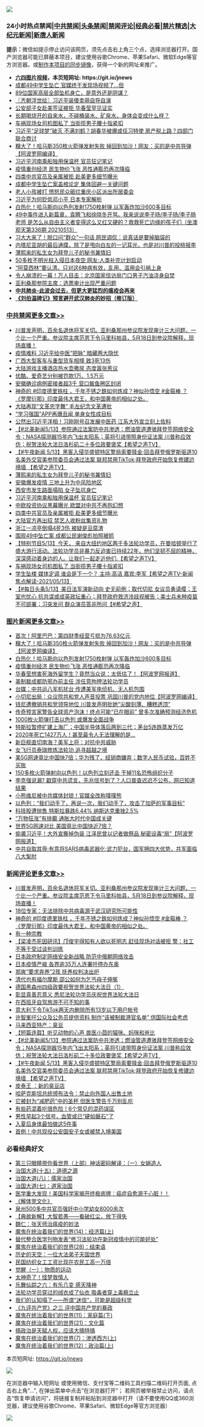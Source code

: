 ![](https://raw.githubusercontent.com/fqnews/bnews/master/64photo/fqnews-qr.jpg)

<div id="tt">
<h3>24小时热点禁闻|<a href="#%E4%B8%AD%E5%85%B1%E7%A6%81%E9%97%BB%E6%9B%B4%E5%A4%9A%E6%96%87%E7%AB%A0">中共禁闻</a>|<a href="#%E5%9B%BE%E7%89%87%E6%96%B0%E9%97%BB%E6%9B%B4%E5%A4%9A%E6%96%87%E7%AB%A0">头条禁闻</a>|<a href="#%E6%96%B0%E9%97%BB%E8%AF%84%E8%AE%BA%E6%9B%B4%E5%A4%9A%E6%96%87%E7%AB%A0">禁闻评论|<a href="#%E5%BF%85%E7%9C%8B%E7%BB%8F%E5%85%B8%E5%A5%BD%E6%96%87">经典必看|<a href="/video.md#%E7%A6%81%E7%89%87%E7%B2%BE%E9%80%89">禁片精选</a>|<a href="https://github.com/fqnews/djy/blob/master/gb/nf1351518.md#1">大纪元新闻</a>|<a href="https://github.com/fqnews/ntdtv/blob/master/gb/prog204.md#1">新唐人新闻</a></h3>
<div><b>提示：</b>微信如提示停止访问该网页，须先点击右上角三个点，选择浏览器打开。国产浏览器可能已屏蔽本项目，建议使用谷歌Chrome、苹果Safari、微软Edge等官方浏览器。或<a href="https://github.com/fqnews/bnews/blob/master/%E5%88%B6%E4%BD%9Cgit%E7%A6%81%E9%97%BB%E9%95%9C%E5%83%8F.md">制作本项目的同步镜像</a>，获得一个新的网址来推广。</div>
<ul>
<li><b><a href="http://d1.bdrive.tk/64.mp4" target="_blank">六四图片视频</a>，本页短网址: https://git.io/jnews</b></li>
<li><a href="/cbnews/20210513/1545822.md">成都49中学生坠亡 官媒终于发现场视频了…但</a></li>
<li><a href="/lifebaike/20210514/1546031.md">89位国家高层全部坠机身亡，是意外还是阴谋？</a></li>
<li><a href="/ssgc/20210514/1545950.md">〖兲朝浮世绘〗习近平装傻卖萌自导自演</a></li>
<li><a href="/cbnews/20210514/1546063.md">公安部子女赴美签证被拒 华春莹罕见证实</a></li>
<li><a href="/lifebaike/20210514/1546050.md">长期喝烧开的自来水，不碰桶装水、矿泉水，身体会变成什么样？</a></li>
<li><a href="/cbnews/20210514/1546144.md">车祸现场女司机图私了 当街揽男子腰十指紧扣</a></li>
<li><a href="/cbnews/20210513/1545775.md">习近平“足球梦”破灭 不满刘鹤？胡春华被爆或任习特使 房产税上路？四部门联合商讨</a></li>
<li><a href="/topimagenews/20210514/1546206.md">糗大了！哈马斯350枚火箭弹发射失败 掉回到加沙！网友：买的是中共导弹【阿波罗网编译】</a></li>
<li><a href="/cbnews/20210514/1546236.md">习近平河南乘船独用保温杯 官员狂记笔记</a></li>
<li><a href="/topimagenews/20210514/1545990.md">疫情重创经济 民生物价飞涨 恶性通膨恐再次降临</a></li>
<li><a href="/cbnews/20210514/1546216.md">四类中共官员及亲属被拒 赴美更多细节曝光</a></li>
<li><a href="/ssgc/20210514/1546032.md">成都中学生坠亡案盖棺论定 集体回避一关键问题</a></li>
<li><a href="/cbnews/20210513/1545864.md">老人小孩被打 愤怒民众砸烂重庆小区派出所居委会</a></li>
<li><a href="/comments/20210514/1546167.md">习近平为何贬低邓小平 日本专家解析</a></li>
<li><a href="/topimagenews/20210514/1546187.md">白热化！哈马斯向以色列发射1750枚射弹 以军轰炸加沙600多目标</a></li>
<li><a href="/bannedvideo/20210513/1545885.md">49中事件进入新篇章，袁腾飞和徐晓冬开骂。我来说说李子旸/李子旸/李子肠老师 是怎么从自由主义者变得这么又红又硬的？救救死亡边缘的孩子们（坐澳观天第336期 20210513）</a></li>
<li><a href="/comments/20210514/1546034.md">习大大来了！脱口问“群众”一句话 网民调侃：说真话是要掉脑袋的</a></li>
<li><a href="/ssgc/20210514/1545888.md">内塔尼亚胡的最后通牒，除了是甩向白左的一记耳光，也是对川普的投桃报李</a></li>
<li><a href="/cbnews/20210514/1546272.md">薄熙来的私生女为拜登儿子的秘书兼情妇</a></li>
<li><a href="/cnnews/20210514/1546212.md">50多枚不明光柱入侵日本夜空 网友:人类补完计划启动</a></li>
<li><a href="/health/20210514/1546067.md">“阿莫西林”要认清，只对这6种病有效，乱用、滥用会引祸上身</a></li>
<li><a href="/comments/20210513/1545889.md">令人崩溃的一幕！万人目击：北京国家信访局门口男子汽油浇身自焚</a></li>
<li><a href="/comments/20210514/1545999.md">亚利桑那参院主席：选票审计出现严重问题</a></li>
<li><b><a href="/comments/20200211/1275071.md" target="_blank">中共肺炎-此波会过去，但更大更猛烈的瘟疫会再来</a></b></li>
<li><b><a href="/comments/20200207/1272816.md" target="_blank">《刘伯温碑记》预言避开武汉肺炎的妙招（修订版）</a></b></li>
</ul>
</div>

<div class="catlist">
<h3><a href="/cbnews/" target="_blank">中共禁闻</a><span><a href="/cbnews/" target="_blank" rel="nofollow">更多文章>></a></span></h3>
<ul>
<li><a href="/comments/20210514/1546447.md" target="_blank">川普发声明，百余名退休将军关切。亚利桑那州参议院发现审计三大问题，一个比一个严重。参议院主席范恩下令马里科帕县，5月18日到参议院解释，现场直播！</a></li>
<li><a href="/cbnews/20210514/1546406.md" target="_blank">疫情难料 习近平给中医“把脉” 暗藏两大隐忧</a></li>
<li><a href="/cbnews/20210514/1546405.md" target="_blank">广西大型客车与重型货车相撞 致3死13伤</a></li>
<li><a href="/cbnews/20210514/1546404.md" target="_blank">大陆游戏主播酒店热水壶撒尿 态度嚣张惹议</a></li>
<li><a href="/cbnews/20210514/1546403.md" target="_blank">优酷、爱奇艺分别被罚款1万、1.5万元</a></li>
<li><a href="/cbnews/20210514/1546402.md" target="_blank">安徽确诊病例密接者超3千 营口鲅鱼圈区封闭</a></li>
<li><a href="/comments/20210514/1546389.md" target="_blank">神奇的 #印度德里铁柱 ，千年不锈之鉄如何炼成？神似孙悟空 #金箍棒 ？《罗摩衍那》印度最伟大君王，和中国黄帝的相似之处。</a></li>
<li><a href="/cbnews/20210514/1546372.md" target="_blank">大陆再现“文革忠字舞” 毛左纪念文革遭批</a></li>
<li><a href="/cbnews/20210514/1546358.md" target="_blank">“学习强国”APP再爆丑闻 单身女性成目标</a></li>
<li><a href="/cbnews/20210514/1546311.md" target="_blank">公然出习近平洋相！习刚刚号召发展中医药 江系大外宣立刻上佐料</a></li>
<li><a href="/comments/20210514/1546278.md" target="_blank">【#北美新闻5/13】参院通过法案防中共渗透；燃油管道遭骇拜登签网络安全令；NASA探测器15年内飞出太阳系；英将引进带照身份证法案 川普称应效仿；祝贺法轮大法日洛杉矶二十多位政要褒奖【希望之声TV】</a></li>
<li><a href="/comments/20210514/1546277.md" target="_blank">【#午夜新闻 5/13】黑客入侵华盛顿特区警局索要赎金;回击拜登俄罗斯驱逐10名美外交官美参院委员会通过法案 联邦禁用TikTok;拜登政府开始恢复修建边境墙 【希望之声TV】</a></li>
<li><a href="/cbnews/20210514/1546272.md" target="_blank">薄熙来的私生女为拜登儿子的秘书兼情妇</a></li>
<li><a href="/cbnews/20210514/1546261.md" target="_blank">安徽爆发疫情 三地上升为中风险地区</a></li>
<li><a href="/cbnews/20210514/1546241.md" target="_blank">西安市发生路面塌陷 女子坠坑身亡</a></li>
<li><a href="/cbnews/20210514/1546236.md" target="_blank">习近平河南乘船独用保温杯 官员狂记笔记</a></li>
<li><a href="/cbnews/20210514/1546231.md" target="_blank">中欧投资协议黑幕曝光 欧盟对中共不再抱幻想</a></li>
<li><a href="/cbnews/20210514/1546216.md" target="_blank">四类中共官员及亲属被拒 赴美更多细节曝光</a></li>
<li><a href="/cbnews/20210514/1546215.md" target="_blank">大陆官方再出招 禁艺人收粉丝集资礼物</a></li>
<li><a href="/cbnews/20210514/1546207.md" target="_blank">浙江一凉亭倒塌4死3伤 被疑是豆腐渣</a></li>
<li><a href="/cbnews/20210514/1546163.md" target="_blank">围观49中坠亡案 成都公民谢俊彪拍照被抓</a></li>
<li><a href="/comments/20210514/1546160.md" target="_blank">【特别节目5/13】今天， 来自大纽约地区两千多法轮功学员，在曼哈顿举行了盛大游行活动。法轮功学员非暴力反迫害已持续22年，他们坚韧不屈的精神，深深感动着身边的人。让我们一起走近他们.【希望之声TV】</a></li>
<li><a href="/cbnews/20210514/1546144.md" target="_blank">车祸现场女司机图私了 当街揽男子腰十指紧扣</a></li>
<li><a href="/comments/20210514/1546124.md" target="_blank">学生坠楼 媒体定调 谁会是下一个？ 主持:高洁  嘉宾:李军【希望之声TV-新闻焦点解读-2021/05/13】</a></li>
<li><a href="/comments/20210514/1546096.md" target="_blank">【#每日头条5/13】美日法军演新动向 史无前例；取代切尼 女议员勇请缨；王室也忧心 抗共谍或成英政坛重心；拜登政府救济涉歧视被告；美士兵未种疫苗不可部署；习突发问 群众演员答非所问【#希望之声】</a></li>

</ul>
</div>
<div class="catlist">
<h3><a href="/topimagenews/" target="_blank">图片新闻</a><span><a href="/topimagenews/" target="_blank" rel="nofollow">更多文章>></a></span></h3>
<ul>
<li><a href="/topimagenews/20210514/1546230.md" target="_blank">首次！阿里巴巴：第四财季经营亏损为76.63亿元</a></li>
<li><a href="/topimagenews/20210514/1546206.md" target="_blank">糗大了！哈马斯350枚火箭弹发射失败 掉回到加沙！网友：买的是中共导弹【阿波罗网编译】</a></li>
<li><a href="/topimagenews/20210514/1546187.md" target="_blank">白热化！哈马斯向以色列发射1750枚射弹 以军轰炸加沙600多目标</a></li>
<li><a href="/topimagenews/20210514/1545990.md" target="_blank">疫情重创经济 民生物价飞涨 恶性通膨恐再次降临</a></li>
<li><a href="/topimagenews/20210513/1545571.md" target="_blank">华春莹想害死海外留学生？竟然当众说：太低估了！【阿波罗网报道】</a></li>
<li><a href="/topimagenews/20210513/1545504.md" target="_blank">美制裁成都防邪办前主任 涉任意拘押法轮功学员</a></li>
<li><a href="/topimagenews/20210513/1545462.md" target="_blank">台媒：中共运八军机扰台 传遭美军电侦机、无人机包围</a></li>
<li><a href="/topimagenews/20210513/1545194.md" target="_blank">小切尼出局：众议院共和党人声音投票 巩固川普的党内地位【阿波罗网编译】</a></li>
<li><a href="/topimagenews/20210513/1545184.md" target="_blank">钱尼遭撤销共和党领导地位 川普发声明批她“尖酸刻薄、糟糕透顶”</a></li>
<li><a href="/topimagenews/20210512/1545129.md" target="_blank">传奇预言家警告全球资产泡沫！终点可能“已在眼前” 曾多次准确预测经济危机</a></li>
<li><a href="/topimagenews/20210512/1545100.md" target="_blank">1000枚火箭弹打击以色列 或爆发全面战争</a></li>
<li><a href="/topimagenews/20210512/1544992.md" target="_blank">特斯拉暂停扩建上海厂；中国半导体落后两到三代；茅台5连跌蒸发万亿</a></li>
<li><a href="/topimagenews/20210512/1544931.md" target="_blank">2020年死亡1427万人！甚至最令人无法理解的是&#8230;</a></li>
<li><a href="/topimagenews/20210512/1544826.md" target="_blank">新巨舰直切南海？美军上将：对抗中共威胁</a></li>
<li><a href="/topimagenews/20210512/1544658.md" target="_blank">女飞行员泰瑞修炼法轮功 追寻超越之境</a></li>
<li><a href="/topimagenews/20210511/1544302.md" target="_blank">美5G网速竟比中国快7倍；华为残了，经销商嫌弃；数字人民币试验，百姓不买账</a></li>
<li><a href="/topimagenews/20210511/1544161.md" target="_blank">150多枚火箭弹射向以色列！以色列立刻还击 干掉11名恐怖组织分子</a></li>
<li><a href="/topimagenews/20210511/1544116.md" target="_blank">李克强说漏? 戳穿中共谎言，先兆信号到了？人口普查迟迟不公布，网已知道结果</a></li>
<li><a href="/topimagenews/20210511/1544059.md" target="_blank">小熊维尼被中共媒体封锁！官媒全改称噗噗熊</a></li>
<li><a href="/topimagenews/20210511/1543978.md" target="_blank">以色列：“我们动手了，再说一次，我们动手了，攻击了加萨的军事目标”</a></li>
<li><a href="/topimagenews/20210511/1543814.md" target="_blank">科技股遭抛售 特斯拉暴跌6.44% 纳斯达克重挫2.5%</a></li>
<li><a href="/topimagenews/20210511/1543692.md" target="_blank">“万物狂涨”有排癫 通胀大时代中国成关键</a></li>
<li><a href="/topimagenews/20210511/1543691.md" target="_blank">世界5G网速对比 美国竟比中国快近7倍？</a></li>
<li><a href="/topimagenews/20210509/1542876.md" target="_blank">偷袭习近平！大外宣撕掉伪装 江泽民曾以记者做祭品 秘密设毒“局”【阿波罗网报道】</a></li>
<li><a href="/topimagenews/20210509/1542826.md" target="_blank">中共自取其辱:有意将SARS病毒武器化;武力犯台，国军拥四大优势，共军面临八大掣肘</a></li>

</ul>
</div>
<div class="catlist">
<h3><a href="/comments/" target="_blank">新闻评论</a><span><a href="/comments/" target="_blank" rel="nofollow">更多文章>></a></span></h3>
<ul>
<li><a href="/comments/20210514/1546447.md" target="_blank">川普发声明，百余名退休将军关切。亚利桑那州参议院发现审计三大问题，一个比一个严重。参议院主席范恩下令马里科帕县，5月18日到参议院解释，现场直播！</a></li>
<li><a href="/comments/20210514/1546418.md" target="_blank">18位专家：无法排除中共病毒源于武汉研究所可能性</a></li>
<li><a href="/comments/20210514/1546389.md" target="_blank">神奇的 #印度德里铁柱 ，千年不锈之鉄如何炼成？神似孙悟空 #金箍棒 ？《罗摩衍那》印度最伟大君王，和中国黄帝的相似之处。</a></li>
<li><a href="/comments/20210514/1546384.md" target="_blank">有一种宗教</a></li>
<li><a href="/comments/20210514/1546383.md" target="_blank">【梁凌杰死因研讯】邝俊宇得知有人欲以死明志 赶往现场对话被拒 警：社工不等于受过谈判训练</a></li>
<li><a href="/comments/20210514/1546380.md" target="_blank">日本政府制定网络安全新战略 防范中俄朝网络攻击</a></li>
<li><a href="/comments/20210514/1546379.md" target="_blank">日本疫情严峻 各界逾35万人连署吁停办东奥</a></li>
<li><a href="/comments/20210514/1546366.md" target="_blank">郑爽“要求弃养”2孩 抚养权判决出炉</a></li>
<li><a href="/comments/20210514/1546355.md" target="_blank">清代也有福尔摩斯 邵公如何为乞丐母子伸冤</a></li>
<li><a href="/comments/20210514/1546354.md" target="_blank">德国黑森州四级政要祝贺世界法轮大法日（1）</a></li>
<li><a href="/comments/20210514/1546350.md" target="_blank">彰显真善忍意义 悉尼法轮功学员庆祝世界法轮大法日</a></li>
<li><a href="/comments/20210514/1546349.md" target="_blank">在西班牙自驾旅游不可不知的事</a></li>
<li><a href="/comments/20210514/1546327.md" target="_blank">意大利下令TikTok两天内删除所有13岁以下用户帐号</a></li>
<li><a href="/comments/20210514/1546317.md" target="_blank">许智峯吁公众及公务员提供资料 制作“该被制裁港官名单” 供国际社会考虑</a></li>
<li><a href="/comments/20210514/1546316.md" target="_blank">马来西亚特产：臭豆</a></li>
<li><a href="/comments/20210514/1546313.md" target="_blank">【短篇连载】听见动物的心声 兽医小茴的猫咪、妈咪和爸比</a></li>
<li><a href="/comments/20210514/1546278.md" target="_blank">【#北美新闻5/13】参院通过法案防中共渗透；燃油管道遭骇拜登签网络安全令；NASA探测器15年内飞出太阳系；英将引进带照身份证法案 川普称应效仿；祝贺法轮大法日洛杉矶二十多位政要褒奖【希望之声TV】</a></li>
<li><a href="/comments/20210514/1546277.md" target="_blank">【#午夜新闻 5/13】黑客入侵华盛顿特区警局索要赎金;回击拜登俄罗斯驱逐10名美外交官美参院委员会通过法案 联邦禁用TikTok;拜登政府开始恢复修建边境墙 【希望之声TV】</a></li>
<li><a href="/comments/20210514/1546262.md" target="_blank">皮泰王 ：新的臭豆店</a></li>
<li><a href="/comments/20210514/1546251.md" target="_blank">哈萨克斯坦总统颁布法令：禁止向外国人出售土地</a></li>
<li><a href="/comments/20210514/1546250.md" target="_blank">它被封为“减肥药”中的圣杯 但医生警告千万别乱吃</a></li>
<li><a href="/comments/20210514/1546249.md" target="_blank">有些药混着吃很危险！6个常见的混药误区</a></li>
<li><a href="/comments/20210514/1546248.md" target="_blank">男性早起3个信号，血管或已“硬如磐石”了</a></li>
<li><a href="/comments/20210514/1546247.md" target="_blank">入夏后身体最怕做这5件事</a></li>
<li><a href="/comments/20210514/1546235.md" target="_blank">首例！中共现役公安国安子女或被禁入境美国</a></li>

</ul>
</div>

<div class="catlist">
<h3>必看经典好文</h3>
<ul>
<li><a href="/comments/20200426/1319648.md" target="_blank">第三只眼睛带你看世界（上部）神话密码解译：（一）女娲造人</a></li>
<li><a href="/topimagenews/20180322/917868.md" target="_blank">治国大道(十五)：道德之源</a></li>
<li><a href="/cbnews/20190424/914482.md" target="_blank">治国大道(八)：儒家治国</a></li>
<li><a href="/cbnews/20190424/913985.md" target="_blank">治国大道(七)：道家治国</a></li>
<li><a href="/comments/20201115/1431139.md" target="_blank">医学重大发现！美国科学家揭开终极底牌：癌症自愈源于心脏！！</a></li>
<li><a href="/bookwiki/20130610/138400.md" target="_blank">《解体党文化》</a></li>
<li><a href="/comments/20200704/783272.md" target="_blank">泉州500多中共官员强奸中小学幼女8000余次</a></li>
<li><a href="/comments/20201217/1449706.md" target="_blank">【典故新解】大智若愚——看破红尘，放下得失</a></li>
<li><a href="/comments/20200224/1282494.md" target="_blank">魏仁：张天师治瘟疫的妙法</a></li>
<li><a href="/topimagenews/20180605/953415.md" target="_blank">魔鬼在统治着我们的世界(14)：经济篇(上)</a></li>
<li><a href="/comments/20210403/1518906.md" target="_blank">替代整合医学刊物发表“修习法轮功在新冠疫情中的可能好处”</a></li>
<li><a href="/comments/20181228/1054609.md" target="_blank">魔鬼在统治着我们的世界(28)：结束语</a></li>
<li><a href="/tculture/20121025/73067.md" target="_blank">历史的天空：一位大法弟子天国世界</a></li>
<li><a href="/lifebaike/20200515/1328783.md" target="_blank">民国纺织女工工资比现在农民工高一万倍</a></li>
<li><a href="/comments/20200810/1377609.md" target="_blank">觉醒（一）：物质的运动</a></li>
<li><a href="/ccpdope/20200907/1392129.md" target="_blank">太神奇了！怪梦救情人</a></li>
<li><a href="/tculture/20190101/792146.md" target="_blank">乐舞仙踪之六：有乐几变 感天降神</a></li>
<li><a href="/comments/20210317/1506773.md" target="_blank">法轮功学员穿过的绒衣成了仙衣 吸毒者穿上毒瘾立止</a></li>
<li><a href="/sohnews/20161029/607205.md" target="_blank">我们的认知塌了——所谓“迷信”，可能是超级科学</a></li>
<li><a href="/bookonline/20131116/201054.md" target="_blank">《九评共产党》之三 评中国共产党的暴政</a></li>
<li><a href="/topimagenews/20180530/950691.md" target="_blank">魔鬼在统治着我们的世界(11)：家庭篇(下)</a></li>
<li><a href="/comments/20180802/980476.md" target="_blank">魔鬼在统治着我们的世界(21)：文化篇</a></li>
<li><a href="/comments/20200814/1379994.md" target="_blank">搞政治是天赋人权，应该大搞特搞</a></li>
<li><a href="/topimagenews/20180527/948369.md" target="_blank">魔鬼在统治着我们的世界(7)：渗透西方(上)</a></li>
<li><a href="/topimagenews/20180601/951286.md" target="_blank">魔鬼在统治着我们的世界(12)：政治篇(上)</a></li>

</ul>
</div>

本页短网址: https://git.io/jnews

![](https://raw.githubusercontent.com/fqnews/bnews/master/64photo/fqnews-qr.jpg)

在浏览器中输入短网址 或使用微信、支付宝等二维码工具扫描二维码打开页面, 点击右上角"...", 在弹出菜单中点击“在浏览器打开”； 若网页被举报禁止访问，请点击“恢复申请访问”，将链接复制并粘贴到浏览器中打开（请不要使用QQ或360浏览器，建议使用谷歌Chrome、苹果Safari、微软Edge等官方浏览器）

![](https://raw.githubusercontent.com/fqnews/bnews/master/64photo/wx.jpg)
